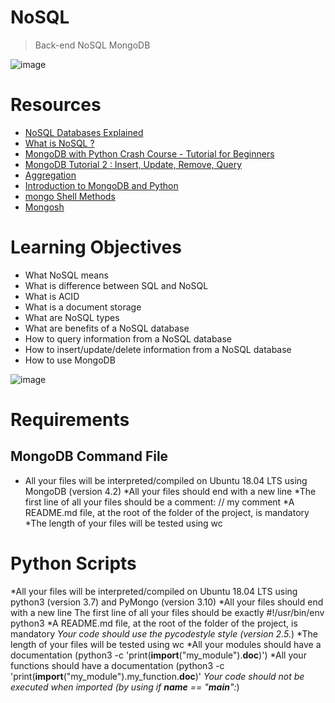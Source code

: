 #  NoSQL

> Back-end
> NoSQL
> MongoDB

![image](https://github.com/RichardMiruka/alx-backend-storage/assets/105627752/e89a5763-adae-47c2-ad03-97221e12832e)

# Resources

* [NoSQL Databases Explained](https://intranet.alxswe.com/rltoken/wweK7dOY4pf8haCqv9Iv6Q)
* [What is NoSQL ?](https://intranet.alxswe.com/rltoken/QqqNmgzgwopHBv305ki6bg)
* [MongoDB with Python Crash Course - Tutorial for Beginners](https://intranet.alxswe.com/rltoken/RyyP9OH1EMBWWYpTs4TqoA)
* [MongoDB Tutorial 2 : Insert, Update, Remove, Query](https://intranet.alxswe.com/rltoken/9__3tR-NimgXlmjPQwTF-Q)
* [Aggregation](https://intranet.alxswe.com/rltoken/ziEDeniRobC6owPE1_avAQ)
* [Introduction to MongoDB and Python](https://intranet.alxswe.com/rltoken/axwwF4CjO7FnK8Ecochqnw)
* [mongo Shell Methods](https://intranet.alxswe.com/rltoken/lUqnLwOHbbp9FK39ijNmDQ)
* [Mongosh](https://intranet.alxswe.com/rltoken/ipHIVVmAsezINqpk7W0eow)

# Learning Objectives

* What NoSQL means
* What is difference between SQL and NoSQL
* What is ACID
* What is a document storage
* What are NoSQL types
* What are benefits of a NoSQL database
* How to query information from a NoSQL database
* How to insert/update/delete information from a NoSQL database
* How to use MongoDB

![image](https://github.com/RichardMiruka/alx-backend-storage/assets/105627752/9c0b72da-5a8a-43ef-abec-ba49cc84e99f)

# Requirements
## MongoDB Command File
* All your files will be interpreted/compiled on Ubuntu 18.04 LTS using MongoDB (version 4.2)
*All your files should end with a new line
*The first line of all your files should be a comment: // my comment
*A README.md file, at the root of the folder of the project, is mandatory
*The length of your files will be tested using wc
# Python Scripts
*All your files will be interpreted/compiled on Ubuntu 18.04 LTS using python3 (version 3.7) and PyMongo (version 3.10)
*All your files should end with a new line
The first line of all your files should be exactly #!/usr/bin/env python3
*A README.md file, at the root of the folder of the project, is mandatory
*Your code should use the pycodestyle style (version 2.5.*)
*The length of your files will be tested using wc
*All your modules should have a documentation (python3 -c 'print(__import__("my_module").__doc__)')
*All your functions should have a documentation (python3 -c 'print(__import__("my_module").my_function.__doc__)'
*Your code should not be executed when imported (by using if __name__ == "__main__":*)
